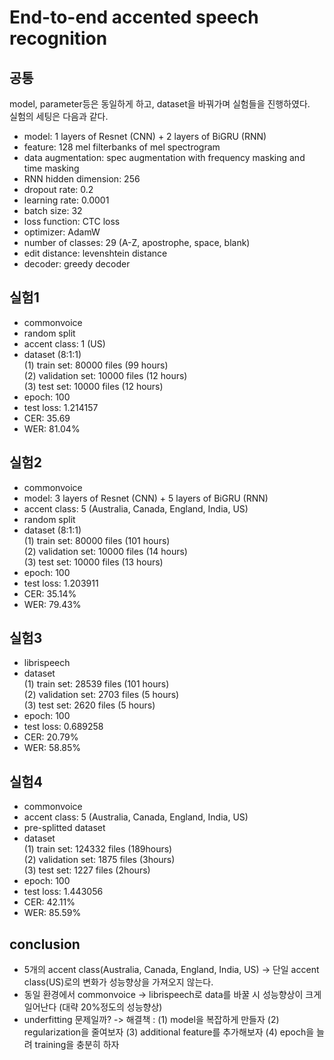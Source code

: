 # End-to-end accented speech recognition
## 공통
model, parameter등은 동일하게 하고, dataset을 바꿔가며 실험들을 진행하였다.  
실험의 세팅은 다음과 같다.  

- model: 1 layers of Resnet (CNN) + 2 layers of BiGRU (RNN)
- feature: 128 mel filterbanks of mel spectrogram
- data augmentation: spec augmentation with frequency masking and time masking
- RNN hidden dimension: 256
- dropout rate: 0.2
- learning rate: 0.0001
- batch size: 32
- loss function: CTC loss
- optimizer: AdamW
- number of classes: 29 (A-Z, apostrophe, space, blank)
- edit distance: levenshtein distance
- decoder: greedy decoder

## 실험1
- commonvoice
- random split
- accent class: 1 (US)
- dataset (8:1:1)  
(1) train set: 80000 files (99 hours)  
(2) validation set: 10000 files (12 hours)  
(3) test set: 10000 files (12 hours)  
- epoch: 100
- test loss: 1.214157
- CER: 35.69
- WER: 81.04%

## 실험2
- commonvoice
- model: 3 layers of Resnet (CNN) + 5 layers of BiGRU (RNN)
- accent class: 5 (Australia, Canada, England, India, US)
- random split
- dataset (8:1:1)  
(1) train set: 80000 files (101 hours)  
(2) validation set: 10000 files (14 hours)  
(3) test set: 10000 files (13 hours)  
- epoch: 100
- test loss: 1.203911
- CER: 35.14%
- WER: 79.43%

## 실험3
- librispeech
- dataset  
(1) train set: 28539 files (101 hours)  
(2) validation set: 2703 files (5 hours)  
(3) test set: 2620 files (5 hours)  
- epoch: 100
- test loss: 0.689258
- CER: 20.79%
- WER: 58.85%

## 실험4
- commonvoice
- accent class: 5 (Australia, Canada, England, India, US)
- pre-splitted dataset
- dataset  
(1) train set:  124332 files (189hours)  
(2) validation set:  1875 files (3hours)  
(3) test set:  1227 files (2hours)  
- epoch: 100
- test loss: 1.443056
- CER: 42.11%
- WER: 85.59%

## conclusion
- 5개의 accent class(Australia, Canada, England, India, US) -> 단일 accent class(US)로의 변화가 성능향상을 가져오지 않는다.
- 동일 환경에서 commonvoice -> librispeech로 data를 바꿀 시 성능향상이 크게 일어난다 (대략 20%정도의 성능향상)
- underfitting 문제일까? -> 해결책 : (1) model을 복잡하게 만들자 (2) regularization을 줄여보자 (3) additional feature를 추가해보자 (4) epoch을 늘려 training을 충분히 하자
